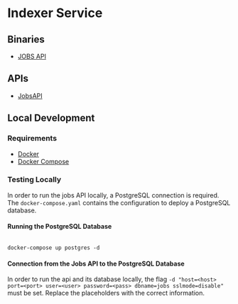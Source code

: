 # Indexer Service

## Binaries

* [JOBS API](./cmd/jobs-api/README.md)

## APIs

* [JobsAPI](./cmd/jobs-api/API.md)

## Local Development

### Requirements

* [Docker](https://docs.docker.com/get-docker/)
* [Docker Compose](https://docs.docker.com/compose/install/)

### Testing Locally

In order to run the jobs API locally, a PostgreSQL connection is required.
The `docker-compose.yaml` contains the configuration to deploy a PostgreSQL database.

#### Running the PostgreSQL Database

```shell

docker-compose up postgres -d

```

#### Connection from the Jobs API to the PostgreSQL Database

In order to run the api and its database locally, the flag `-d "host=<host> port=<port> user=<user> password=<pass> dbname=jobs sslmode=disable"` must be set.
Replace the placeholders with the correct information.

